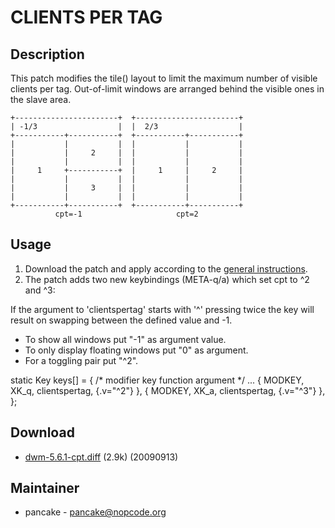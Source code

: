 # CLIENTS PER TAG

## Description

This patch modifies the tile() layout to limit the maximum number of visible
clients per tag. Out-of-limit windows are arranged behind the visible ones
in the slave area.


    +-----------------------+  +-----------------------+
    | -1/3                  |  |  2/3                  |
    +-----------+-----------+  +-----------+-----------+
    |           |           |  |           |           |
    |           |     2     |  |           |           |
    |           |           |  |           |           |
    |     1     +-----------+  |     1     |     2     |
    |           |           |  |           |           |
    |           |     3     |  |           |           |
    |           |           |  |           |           |
    +-----------+-----------+  +-----------+-----------+
              cpt=-1                     cpt=2

## Usage

 1. Download the patch and apply according to the [general instructions](.).
 2. The patch adds two new keybindings (META-q/a) which set cpt to ^2 and ^3:

If the argument to 'clientspertag' starts with '^' pressing twice the key
will result on swapping between the defined value and -1.

  * To show all windows put "-1" as argument value. 
  * To only display floating windows put "0" as argument.
  * For a toggling pair put "^2".

  static Key keys[] = {
        /* modifier      key        function        argument */
        ...
        { MODKEY,        XK_q,      clientspertag,  {.v="^2"} },
        { MODKEY,        XK_a,      clientspertag,  {.v="^3"} },
  };

## Download

 * [dwm-5.6.1-cpt.diff](dwm-5.6.1-cpt.diff) (2.9k) (20090913)

## Maintainer

 * pancake - <pancake@nopcode.org>
